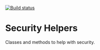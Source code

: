 [![Build status](https://ci.appveyor.com/api/projects/status/7ow4thjine21aqm8?svg=true)](https://ci.appveyor.com/project/SurajGupta/obeautifulcode-security)


Security Helpers
==================
Classes and methods to help with security.